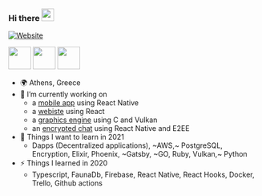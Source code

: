 ### Hi there <img src="https://media.giphy.com/media/hvRJCLFzcasrR4ia7z/giphy.gif" width="25px">

[![Website](https://img.shields.io/website?label=hectortav.github.io&style=for-the-badge&url=https://hectortav.github.io)](https://hectortav.github.io)

[<img src="https://about.gitlab.com/images/press/logo/png/gitlab-icon-rgb.png" width="45" height="45"/>](https://gitlab.com/hector_tav)
[<img src="https://content.linkedin.com/content/dam/me/business/en-us/amp/brand-site/v2/bg/LI-Bug.svg.original.svg" width="45" height="45"/>](https://www.linkedin.com/in/hector-tavoularis-92235414b/)
[<img src="https://github.githubassets.com/images/modules/logos_page/GitHub-Mark.png" width="45" height="45"/>](https://github.com/hectortav)


- 🌍 Athens, Greece
- 🔭 I’m currently working on
  - a [mobile app](https://github.com/needit-gr) using React Native
  - a [webiste](https://github.com/TrendDotFarm) using React
  - a [graphics engine](https://github.com/index-zer0) using C and Vulkan
  - an [encrypted chat](https://github.com/index-zer0) using React Native and E2EE
- 🌱 Things I want to learn in 2021
  - Dapps (Decentralized applications), ~AWS,~ PostgreSQL, Encryption, Elixir, Phoenix, ~Gatsby, ~GO, Ruby, Vulkan,~ Python
- ⚡ Things I learned in 2020
  - Typescript, FaunaDb, Firebase, React Native, React Hooks, Docker, Trello, Github actions
    
<!--
**hectortav/hectortav** is a ✨ _special_ ✨ repository because its `README.md` (this file) appears on your GitHub profile.

Here are some ideas to get you started:

- 🔭 I’m currently working on ...
- 🌱 I’m currently learning ...
- 👯 I’m looking to collaborate on ...
- 🤔 I’m looking for help with ...
- 💬 Ask me about ...
- 📫 How to reach me: ...
- 😄 Pronouns: ...
- ⚡ Fun fact: ...

[![Anurag's github stats](https://github-readme-stats.vercel.app/api?username=hectortav)](https://github.com/anuraghazra/github-readme-stats)
- 🤔 I’m looking for help with [akira](https://github.com/index-zer0/akira) a neural network created using C

-->
